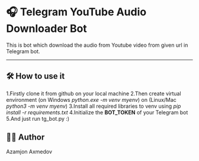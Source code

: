 # 🎧 Telegram YouTube Audio Downloader Bot

This is bot which download the audio from Youtube video from given url in Telegram bot.

---


## 🛠 How to use it

1.Firstly clone it from github on your local machine
2.Then create virtual environment (on Windows *python.exe -m venv myenv*) on (Linux/Mac *python3 -m venv myenv*)
3.Install all required libraries to venv using *pip install -r requirements.txt*
4.Initialize the **BOT_TOKEN** of your Telegram bot
5.And just run tg_bot.py :) 

## 🧑‍💻 Author
Azamjon Axmedov